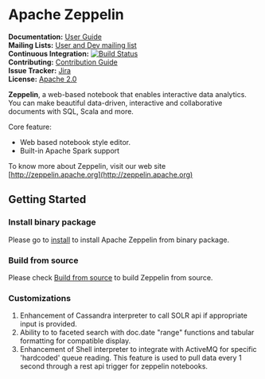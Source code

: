 # Apache Zeppelin

**Documentation:** [User Guide](http://zeppelin.apache.org/docs/latest/index.html)<br/>
**Mailing Lists:** [User and Dev mailing list](http://zeppelin.apache.org/community.html)<br/>
**Continuous Integration:** [![Build Status](https://travis-ci.org/apache/zeppelin.svg?branch=master)](https://travis-ci.org/apache/zeppelin) <br/>
**Contributing:** [Contribution Guide](https://zeppelin.apache.org/contribution/contributions.html)<br/>
**Issue Tracker:** [Jira](https://issues.apache.org/jira/browse/ZEPPELIN)<br/>
**License:** [Apache 2.0](https://github.com/apache/zeppelin/blob/master/LICENSE)


**Zeppelin**, a web-based notebook that enables interactive data analytics. You can make beautiful data-driven, interactive and collaborative documents with SQL, Scala and more.

Core feature:
   * Web based notebook style editor.
   * Built-in Apache Spark support


To know more about Zeppelin, visit our web site [http://zeppelin.apache.org](http://zeppelin.apache.org)


## Getting Started

### Install binary package
Please go to [install](http://zeppelin.apache.org/docs/snapshot/install/install.html) to install Apache Zeppelin from binary package.

### Build from source
Please check [Build from source](http://zeppelin.apache.org/docs/snapshot/install/build.html) to build Zeppelin from source.


### Customizations
1. Enhancement of Cassandra interpreter to call SOLR api if appropriate input is provided.
2. Ability to to faceted search with doc.date "range" functions and tabular formatting for compatible display.
3. Enhancement of Shell interpreter to integrate with ActiveMQ for specific 'hardcoded' queue reading. This feature is used to pull data every 1 second through a rest api trigger for zeppelin notebooks.
